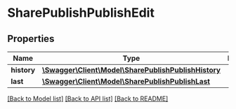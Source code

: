 # SharePublishPublishEdit

## Properties
Name | Type | Description | Notes
------------ | ------------- | ------------- | -------------
**history** | [**\Swagger\Client\Model\SharePublishPublishHistory**](SharePublishPublishHistory.md) |  | 
**last** | [**\Swagger\Client\Model\SharePublishPublishLast**](SharePublishPublishLast.md) |  | 

[[Back to Model list]](../README.md#documentation-for-models) [[Back to API list]](../README.md#documentation-for-api-endpoints) [[Back to README]](../README.md)


